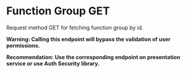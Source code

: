 # Function Group GET

Request method GET for fetching function group by id.

**Warning: Calling this endpoint will bypass the validation of user permissions.**

**Recommendation: Use the corresponding endpoint on presentation service or use Auth Security library.**
